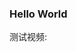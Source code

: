 ### Hello World
测试视频:
        <div id="1"></div>
        <script>
            var thePlayer; 
            jwplayer.key="iW9XczQqRIYrv2ZuqnxixqeRQ7HPLuLhpWYHtYtL20E=";        
            $(function() {  
                thePlayer = jwplayer('1').setup({ 
					file: 'https://cdn.jwplayer.com/videos/vWJV2cHl-OC0CNH8S.mp4',  
                    width: 100%,  
                    height: 360,  
                    volume: 80
                });                    
            });  
        </script> 
